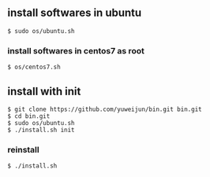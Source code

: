 ## install softwares in ubuntu

    $ sudo os/ubuntu.sh

### install softwares in centos7 as root

    $ os/centos7.sh

## install with init

    $ git clone https://github.com/yuweijun/bin.git bin.git
    $ cd bin.git
    $ sudo os/ubuntu.sh
    $ ./install.sh init

### reinstall

    $ ./install.sh
